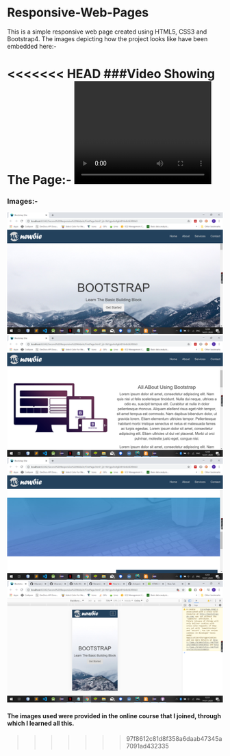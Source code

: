 # Responsive-Web-Pages

This is a simple responsive web page created using HTML5, CSS3 and Bootstrap4. The images depicting how the project looks like 
have been embedded here:-

<<<<<<< HEAD
###Video Showing The Page:-
<video width="320" height="240" controls>
  <source src="Video/video.mp4" type="video/mp4">
</video>
=======
### Images:-
<img src="ScreenShots/Screenshot1.png"/>
<img src="ScreenShots/Screenshot2.png"/>
<img src="ScreenShots/Screenshot3.png"/>
<img src="ScreenShots/Screenshot4.png"/>

#### The images used were provided in the online course that I joined, through which I learned all this.
>>>>>>> 97f8612c81d8f358a6daab47345a7091ad432335
